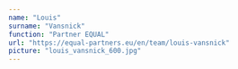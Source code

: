 ```yaml
---
name: "Louis"
surname: "Vansnick"
function: "Partner EQUAL"
url: "https://equal-partners.eu/en/team/louis-vansnick"
picture: "louis_vansnick_600.jpg"
---
```

